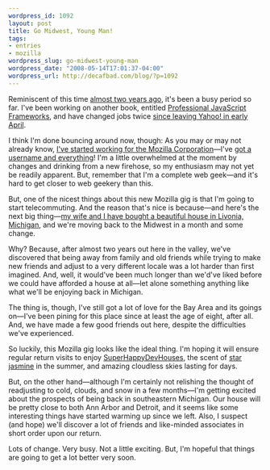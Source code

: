 ```yaml
--- 
wordpress_id: 1092
layout: post
title: Go Midwest, Young Man!
tags: 
- entries
- mozilla
wordpress_slug: go-midwest-young-man
wordpress_date: "2008-05-14T17:01:37-04:00"
wordpress_url: http://decafbad.com/blog/?p=1092
---
```

Reminiscent of this time [almost two years ago](http://decafbad.com/blog/2006/06/24/go-west-young-man), it's been a busy period so far.  I've been working on another book, entitled [Professional JavaScript Frameworks][book], and have changed jobs twice [since leaving Yahoo! in early April][leavey].  

I think I'm done bouncing around now, though: As you may or may not already know, [I've started working for the Mozilla Corporation][moz]—I've [got a username and everything][people]!  I'm a little overwhelmed at the moment by changes and drinking from a new firehose, so my enthusiasm may not yet be readily apparent.  But, remember that I'm a complete web geek—and it's hard to get closer to web geekery than this.

But, one of the nicest things about this new Mozilla gig is that I'm going to start telecommuting.  And the reason that's nice is because—and here's the next big thing—[my wife and I have bought a beautiful house in Livonia, Michigan][house], and we're moving back to the Midwest in a month and some change.

Why?  Because, after almost two years out here in the valley, we've discovered that being away from family and old friends while trying to make new friends and adjust to a very different locale was a lot harder than first imagined.  And, well, it would've been much longer than we'd've liked before we could have afforded a house at all—let alone something anything like what we'll be enjoying back in Michigan.

The thing is, though, I've still got a lot of love for the Bay Area and its goings on—I've been pining for this place since at least the age of eight, after all.  And, we have made a few good friends out here, despite the difficulties we've experienced.  

So luckily, this Mozilla gig looks like the ideal thing.  I'm hoping it will ensure regular return visits to enjoy [SuperHappyDevHouses][shdh], the scent of [star jasmine][jasmine] in the summer, and amazing cloudless skies lasting for days.

But, on the other hand—although I'm certainly not relishing the thought of readjusting to cold, clouds, and snow in a few months—I'm getting excited about the prospects of being back in southeastern Michigan.  Our house will be pretty close to both Ann Arbor and Detroit, and it seems like some interesting things have started warming up since we left.  Also, I suspect (and hope) we'll discover a lot of friends and like-minded associates in short order upon our return.

Lots of change.  Very busy.  Not a little exciting.  But, I'm hopeful that things are going to get a lot better very soon.

[jasmine]: http://transplanted-californian.blogspot.com/2007/10/star-jasmine.html
[shdh]: http://superhappydevhouse.org/
[house]: http://www.flickr.com/photos/missadroit/2493000246/
[twit]: http://twitter.com/lmorchard
[leavey]: http://twitter.com/lmorchard/statuses/787565793
[moz]: http://twitter.com/lmorchard/statuses/804009957
[people]: http://people.mozilla.org/~lorchard/
[book]: http://www.wiley.com/WileyCDA/WileyTitle/productCd-047038459X.html
